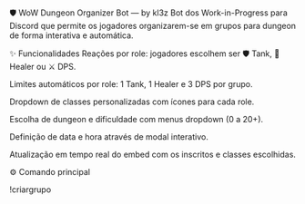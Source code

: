 🛡️ WoW Dungeon Organizer Bot — by kl3z
Bot dos Work-in-Progress para Discord que permite os jogadores organizarem-se em grupos para dungeon de forma interativa e automática.

✨ Funcionalidades
Reações por role: jogadores escolhem ser 🛡️ Tank, 💚 Healer ou ⚔️ DPS.

Limites automáticos por role: 1 Tank, 1 Healer e 3 DPS por grupo.

Dropdown de classes personalizadas com ícones para cada role.

Escolha de dungeon e dificuldade com menus dropdown (0 a 20+).

Definição de data e hora através de modal interativo.

Atualização em tempo real do embed com os inscritos e classes escolhidas.

⚙️ Comando principal

!criargrupo
